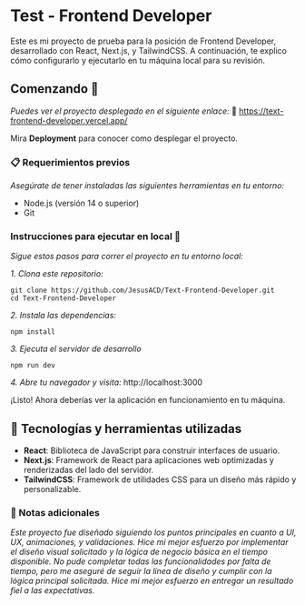 # Test - Frontend Developer

Este es mi proyecto de prueba para la posición de Frontend Developer, desarrollado con React, Next.js, y TailwindCSS. A continuación, te explico cómo configurarlo y ejecutarlo en tu máquina local para su revisión.

## Comenzando 🚀

_Puedes ver el proyecto desplegado en el siguiente enlace:_
🔗 https://text-frontend-developer.vercel.app/

Mira **Deployment** para conocer como desplegar el proyecto.

### 📋 Requerimientos previos

_Asegúrate de tener instaladas las siguientes herramientas en tu entorno:_

- Node.js (versión 14 o superior)
- Git

### Instrucciones para ejecutar en local 🔧

_Sigue estos pasos para correr el proyecto en tu entorno local:_

_1. Clona este repositorio:_

```
git clone https://github.com/JesusACD/Text-Frontend-Developer.git
cd Text-Frontend-Developer

```

_2. Instala las dependencias:_

```
npm install
```

_3. Ejecuta el servidor de desarrollo_

```
npm run dev

```

_4. Abre tu navegador y visita:_
http://localhost:3000

¡Listo! Ahora deberías ver la aplicación en funcionamiento en tu máquina.

## 📐 Tecnologías y herramientas utilizadas

- **React**: Biblioteca de JavaScript para construir interfaces de usuario.
- **Next.js**: Framework de React para aplicaciones web optimizadas y renderizadas del lado del servidor.
- **TailwindCSS**: Framework de utilidades CSS para un diseño más rápido y personalizable.

### 📑 Notas adicionales

_Este proyecto fue diseñado siguiendo los puntos principales en cuanto a UI, UX, animaciones, y validaciones. Hice mi mejor esfuerzo por implementar el diseño visual solicitado y la lógica de negocio básica en el tiempo disponible. No pude completar todas las funcionalidades por falta de tiempo, pero me aseguré de seguir la línea de diseño y cumplir con la lógica principal solicitada. Hice mi mejor esfuerzo en entregar un resultado fiel a las expectativas._
